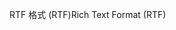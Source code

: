 <span data-ttu-id="6d574-101">RTF 格式 (RTF)</span><span class="sxs-lookup"><span data-stu-id="6d574-101">Rich Text Format (RTF)</span></span>